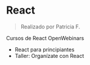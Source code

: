 # React
> Realizado por Patricia F.

Cursos de React OpenWebinars 
*  React para principiantes
* Taller: Organízate con React
